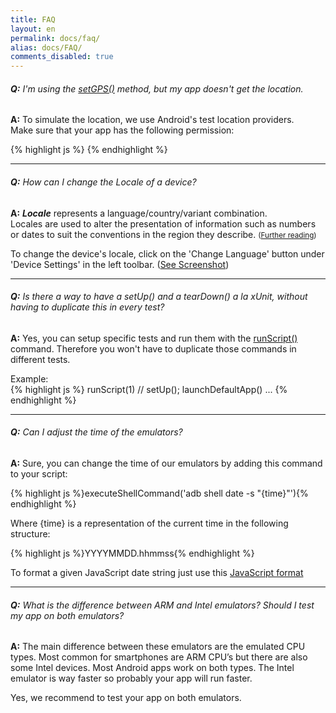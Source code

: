 ```yaml
---
title: FAQ
layout: en
permalink: docs/faq/
alias: docs/FAQ/
comments_disabled: true
---
```

<h6 id="faq_1"><b>Q:</b> I'm using the <a href="/docs/references/scripting-api/sensor#setGPS" target="_blank" target="setGPS() reference">setGPS()</a> method, but my app doesn't get the location.</h6>

<b>A:</b> To simulate the location, we use Android's test location providers.  
Make sure that your app has the following permission:  

{% highlight js %} <uses-permission android:name="android.permission.ACCESS_MOCK_LOCATION" /> {% endhighlight %}

<hr>

<h6 id="faq_2"><b>Q:</b> How can I change the Locale of a device?</h6>

<b>A:</b> <b><i>Locale</i></b> represents a language/country/variant combination.  
Locales are used to alter the presentation of information such as numbers or dates to suit the conventions in the region they describe. <small>(<a href="http://developer.android.com/reference/java/util/Locale.html" target="_blank" target="Locale">Further reading</a>)</small>  


To change the device's locale, click on the 'Change Language' button under 'Device Settings' in the left toolbar. (<a href="/img/faq/change_locale.png" target="_blank" target="Locale">See Screenshot</a>)
<hr>

<h6 id="faq_3"><b>Q:</b> Is there a way to have a setUp() and a tearDown() a la xUnit, without having to duplicate this in every test?</h6>

<b>A:</b> Yes, you can setup specific tests and run them with the <a href="/docs/api/scripting" target="_blank" target="runScript() reference">runScript()</a> command. Therefore you won't have to duplicate those commands in different tests.



Example:  
{% highlight js %}
runScript(1) // setUp();
launchDefaultApp()
...
{% endhighlight %}

<hr>

<h6 id="faq_4"><b>Q:</b> Can I adjust the time of the emulators?</h6>

<b>A:</b> Sure, you can change the time of our emulators by adding this command to your script:

{% highlight js %}executeShellCommand('adb shell date -s "{time}"'){% endhighlight %}

Where {time} is a representation of the current time in the following structure:

{% highlight js %}YYYYMMDD.hhmmss{% endhighlight %}

To format a given JavaScript date string just use this <a href="http://jsfiddle.net/G5kEQ/64/" target="_blank" target="JavaScript format">JavaScript format</a>

<hr>

<h6 id="faq_5"><b>Q:</b> What is the difference between ARM and Intel emulators? Should I test my app on both emulators?</h6>

<b>A:</b> The main difference between these emulators are the emulated CPU types. Most common for smartphones are ARM CPU’s but there are also some Intel devices. Most Android apps work on both types.  The Intel emulator is way faster so probably your app will run faster.

Yes, we recommend to test your app on both emulators.
